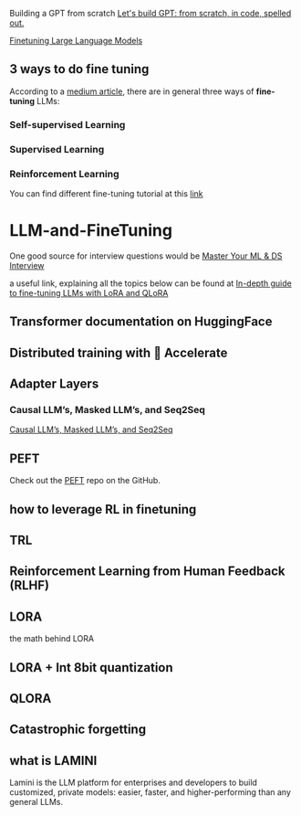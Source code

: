 Building a GPT from scratch
[Let's build GPT: from scratch, in code, spelled out.](https://www.youtube.com/watch?v=kCc8FmEb1nY)

[Finetuning Large Language Models](https://www.deeplearning.ai/short-courses/finetuning-large-language-models/)

## 3 ways to do fine tuning
According to a [medium article](https://medium.com/p/23473d763b91), there are in general three ways of **fine-tuning** LLMs:
### Self-supervised Learning
### Supervised Learning
### Reinforcement Learning
You can find different fine-tuning tutorial at this [link](https://github.com/ashishpatel26/LLM-Finetuning)
# LLM-and-FineTuning
 One good source for interview questions would be [Master Your ML & DS Interview](https://www.mlstack.cafe/blog/large-language-models-llms-interview-questions)

a useful link, explaining all the topics below can be found at [In-depth guide to fine-tuning LLMs with LoRA and QLoRA](https://www.mercity.ai/blog-post/guide-to-fine-tuning-llms-with-lora-and-qlora#:~:text=QLoRA%20and%20LoRA%20both%20are,of%20a%20standalone%20finetuning%20technique.)

## Transformer documentation on HuggingFace
## Distributed training with 🤗 Accelerate
## Adapter Layers
### Causal LLM’s, Masked LLM’s, and Seq2Seq
[Causal LLM’s, Masked LLM’s, and Seq2Seq](https://medium.com/@tom_21755/understanding-causal-llms-masked-llm-s-and-seq2seq-a-guide-to-language-model-training-d4457bbd07fa)
## PEFT
Check out the [PEFT](https://github.com/huggingface/peft) repo on the GitHub.
## how to leverage RL in finetuning
## TRL
## Reinforcement Learning from Human Feedback (RLHF)
## LORA
the math behind LORA
## LORA + Int 8bit quantization
## QLORA
## Catastrophic forgetting
## what is LAMINI
Lamini is the LLM platform for enterprises and developers to build customized, private models: easier, faster, and higher-performing than any general LLMs.


